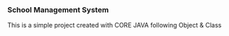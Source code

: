 ### School Management System

This is a simple project created with CORE JAVA following Object & Class